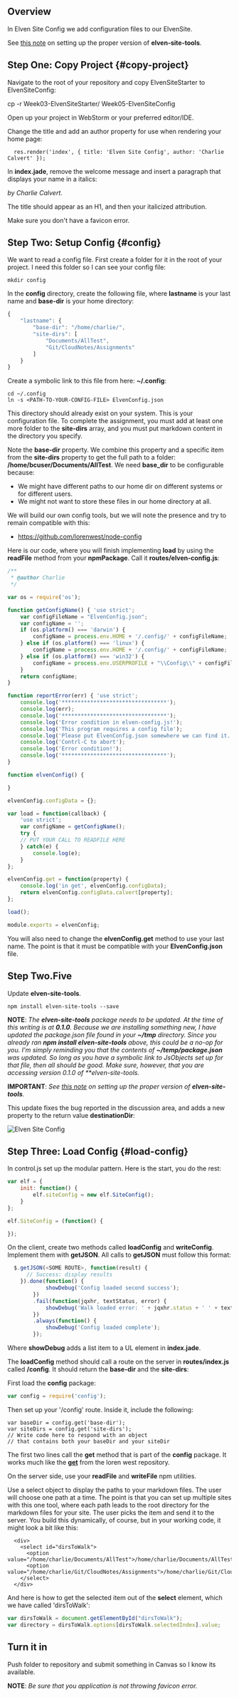 ## Overview

In Elven Site Config we add configuration files to our ElvenSite.

See [this note][est] on setting up the proper version of **elven-site-tools**.

## Step One: Copy Project {#copy-project}

Navigate to the root of your repository and copy ElvenSiteStarter to ElvenSiteConfig:

  cp -r Week03-ElvenSiteStarter/ Week05-ElvenSiteConfig

Open up your project in WebStorm or your preferred editor/IDE.

Change the title and add an author property for use when rendering your home page:

```
  res.render('index', { title: 'Elven Site Config', author: 'Charlie Calvert' });
```

In **index.jade**, remove the welcome message and insert a paragraph that displays your name in a italics:

 _by Charlie Calvert_.  

The title should appear as an H1, and then your italicized attribution.

Make sure you don't have a favicon error.

## Step Two: Setup Config {#config}

We want to read a config file. First create a folder for it in the root of your project. I need this folder so I can see your config file:

```
mkdir config
```

In the **config** directory, create the following file, where **lastname** is your last name and **base-dir** is your home directory:

```javascript
{
    "lastname": {
        "base-dir": "/home/charlie/",
        "site-dirs": [
            "Documents/AllTest",
            "Git/CloudNotes/Assignments"
        ]
    }
}
```

Create a symbolic link to this file from here: **~/.config**:

```
cd ~/.config
ln -s <PATH-TO-YOUR-CONFIG-FILE> ElvenConfig.json
```

This directory should already exist on your system. This is your configuration file. To complete the assignment, you must add at least one more folder to the **site-dirs** array, and you must put markdown content in the directory you specify.

Note the **base-dir** property. We combine this property and a specific item from the **site-dirs** property to get the full path to a folder: **/home/bcuser/Documents/AllTest**. We need **base_dir** to be configurable because:

- We might have different paths to our home dir on different systems or for different users.
- We might not want to store these files in our home directory at all.

We will build our own config tools, but we will note the presence and try to remain compatible with this:

- <https://github.com/lorenwest/node-config>

Here is our code, where you will finish implementing **load** by using the **readFile** method from your **npmPackage**. Call it **routes/elven-config.js**:

```javascript
/**
 * @author Charlie
 */

var os = require('os');

function getConfigName() { 'use strict';
	var configFileName = "ElvenConfig.json";
	var configName = '';
	if (os.platform() === 'darwin') {
		configName = process.env.HOME + '/.config/' + configFileName;
	} else if (os.platform() === 'linux') {
		configName = process.env.HOME + '/.config/' + configFileName;
	} else if (os.platform() === 'win32') {		
		configName = process.env.USERPROFILE + "\\Config\\" + configFileName;
	}
	return configName;
}

function reportError(err) { 'use strict';
	console.log('*********************************');
	console.log(err);
	console.log('*********************************');
	console.log('Error condition in elven-config.js!');
	console.log('This program requires a config file');
	console.log('Please put ElvenConfig.json somewhere we can find it.');
	console.log('Contrl-C to abort');
	console.log('Error condition!');
	console.log('*********************************');
}

function elvenConfig() {

}

elvenConfig.configData = {};

var load = function(callback) {
	'use strict';
	var configName = getConfigName();
	try {
    // PUT YOUR CALL TO READFILE HERE
	} catch(e) {
		console.log(e);
	}
};

elvenConfig.get = function(property) {
	console.log('in get', elvenConfig.configData);
	return elvenConfig.configData.calvert[property];
};

load();

module.exports = elvenConfig;
```

You will also need to change the **elvenConfig.get** method to use your last name. The point is that it must be compatible with your **ElvenConfig.json** file.

## Step Two.Five

Update **elven-site-tools**.

```
npm install elven-site-tools --save
```

**NOTE**: _The **elven-site-tools** package needs to be updated. At the time of this writing is at **0.1.0**. Because we are installing something new, I have updated the package.json file found in your **~/tmp** directory. Since you already ran **npm install elven-site-tools** above, this could be a no-op for you. I'm simply reminding you that the contents of **~/temp/package.json** was updated. So long as you have a symbolic link to JsObjects set up for that file, then all should be good. Make sure, however, that you are accessing version 0.1.0 of **elven-site-tools._

**IMPORTANT**: *See [this note][est] on setting up the proper version of **elven-site-tools**.*

This update fixes the bug reported in the discussion area, and adds a new property to the return value **destinationDir**:

![Elven Site Config](https://s3.amazonaws.com/bucket01.elvenware.com/images/elven-site-config-01.png)



## Step Three: Load Config {#load-config}

In control.js set up the modular pattern. Here is the start, you do the rest:

```javascript
var elf = {
    init: function() {
        elf.siteConfig = new elf.SiteConfig();
    }
};

elf.SiteConfig = (function() {

});
```

On the client, create two methods called **loadConfig** and **writeConfig**. Implement them with **getJSON**. All calls to **getJSON** must follow this format:

```javascript
  $.getJSON(<SOME ROUTE>, function(result) {
      // Success: display results
    }).done(function() {
            showDebug('Config loaded second success');
        })
        .fail(function(jqxhr, textStatus, error) {
            showDebug('Walk loaded error: ' + jqxhr.status + ' ' + textStatus + ' ' + error );
        })
        .always(function() {
            showDebug('Config loaded complete');
        });
```

Where **showDebug** adds a list item to a UL element in **index.jade**.

The **loadConfig** method should call a route on the server in **routes/index.js** called **/config**. It should return the **base-dir** and the **site-dirs**:

First load the **config** package:

```javascript
var config = require('config');
```

Then set up your '/config' route. Inside it, include the following:

```
var baseDir = config.get('base-dir');
var siteDirs = config.get('site-dirs');
// Write code here to respond with an object
// that contains both your baseDir and your siteDir
```

The first two lines call the **get** method that is part of the **config** package. It works much like the [**get**][cget] from the loren west repository.

On the server side, use your **readFile** and **writeFile** npm utilities.

Use a select object to display the paths to your markdown files. The user will choose one path at a time. The point is that you can set up multiple sites with this one tool, where each path leads to the root directory for the markdown files for your site. The user picks the item and send it to the server. You build this dynamically, of course, but in your working code, it might look a bit like this:

```
  <div>
    <select id="dirsToWalk">
      <option value="/home/charlie/Documents/AllTest">/home/charlie/Documents/AllTest</option>
      <option value="/home/charlie/Git/CloudNotes/Assignments">/home/charlie/Git/CloudNotes/Assignments</option>
    </select>
  </div>
```

And here is how to get the selected item out of the **select** element, which we have called 'dirsToWalk':

```javascript
var dirsToWalk = document.getElementById("dirsToWalk");
var directory = dirsToWalk.options[dirsToWalk.selectedIndex].value;
```

[cget]: https://github.com/lorenwest/node-config/wiki/Common-Usage

## Turn it in

Push folder to repository and submit something in Canvas so I know its available.

**NOTE**: *Be sure that you application is not throwing favicon error.*

[est]: http://www.ccalvert.net/books/CloudNotes/Assignments/ElvenSiteOptions.html#elven-site-tools
